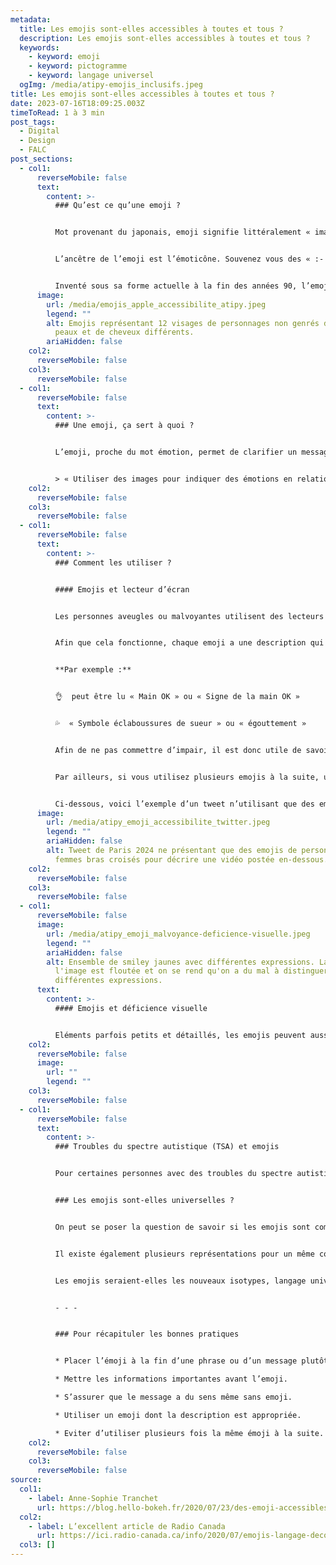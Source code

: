 ```yaml
---
metadata:
  title: Les emojis sont-elles accessibles à toutes et tous ?
  description: Les emojis sont-elles accessibles à toutes et tous ?
  keywords:
    - keyword: emoji
    - keyword: pictogramme
    - keyword: langage universel
  ogImg: /media/atipy-emojis_inclusifs.jpeg
title: Les emojis sont-elles accessibles à toutes et tous ?
date: 2023-07-16T18:09:25.003Z
timeToRead: 1 à 3 min
post_tags:
  - Digital
  - Design
  - FALC
post_sections:
  - col1:
      reverseMobile: false
      text:
        content: >-
          ### Qu’est ce qu’une emoji ?


          Mot provenant du japonais, emoji signifie littéralement « image » et « lettre ». Sorte d’icône standardisée, l’emoji est utilisée sur les smartphones et réseaux sociaux. Elles peuvent représenter des objets, des symboles ou des visages.


          L’ancêtre de l’emoji est l’émoticône. Souvenez vous des « :- D » et des « ;- ) »


          Inventé sous sa forme actuelle à la fin des années 90, l’emoji est en constante évolution. Dernièrement Apple proposait 200 nouvelles emojis mettant en avant la diversité : couples mixtes, homosexuels, personnes en situation de handicap…
      image:
        url: /media/emojis_apple_accessibilite_atipy.jpeg
        legend: ""
        alt: Emojis représentant 12 visages de personnages non genrés de couleurs de
          peaux et de cheveux différents.
        ariaHidden: false
    col2:
      reverseMobile: false
    col3:
      reverseMobile: false
  - col1:
      reverseMobile: false
      text:
        content: >-
          ### Une emoji, ça sert à quoi ?


          L’emoji, proche du mot émotion, permet de clarifier un message. Il n’est pas toujours évident de faire comprendre une intention, un ressentit ou une touche d’humour par écrit. L’emoji transmet donc une émotion.


          > « Utiliser des images pour indiquer des émotions en relation avec ce qu’on est en train d’écrire, ça n’a jamais existé avant. » – Pierre Halté, docteur en sciences du langage de l’Université Paris Descartes
    col2:
      reverseMobile: false
    col3:
      reverseMobile: false
  - col1:
      reverseMobile: false
      text:
        content: >-
          ### Comment les utiliser ?


          #### Emojis et lecteur d’écran


          Les personnes aveugles ou malvoyantes utilisent des lecteurs d’écran. Ce système informatique permet de retranscrire le texte en son. Les emojis sont donc lues et décrites par les synthèses vocales. 


          Afin que cela fonctionne, chaque emoji a une description qui lui est propre. Cette description est transcrite de manière vocale. Vous êtes-vous déjà demandé de ce que voulait dire l’emoji que vous utilisez ?


          **Par exemple :**


          👌  peut être lu « Main OK » ou « Signe de la main OK »


          💦  « Symbole éclaboussures de sueur » ou « égouttement »


          Afin de ne pas commettre d’impair, il est donc utile de savoir ce qu’elles racontent. N’hésitez pas à utiliser un dictionnaire d’emojis comme Emojifrance ou Smileys Signification. Les descriptions peuvent cependant variées en fonction des plateformes ou des appareils.


          Par ailleurs, si vous utilisez plusieurs emojis à la suite, une synthèse vocale lira l’ensemble des descriptions de ces emojis, rendant ainsi la lecture très inconfortable pour l’utilisateur.


          Ci-dessous, voici l’exemple d’un tweet n’utilisant que des emojis. Positionnées les unes à la suite des autres, elles sont censées représenter un nombre. La lecture vocale de ce tweet donne une succession d’informations répétitives : « Femme qui dit non, femme qui dit non, homme qui dit non, homme qui dit non, petits carrés blancs. »
      image:
        url: /media/atipy_emoji_accessibilite_twitter.jpeg
        legend: ""
        ariaHidden: false
        alt: Tweet de Paris 2024 ne présentant que des emojis de personnages hommes et
          femmes bras croisés pour décrire une vidéo postée en-dessous.
    col2:
      reverseMobile: false
    col3:
      reverseMobile: false
  - col1:
      reverseMobile: false
      image:
        url: /media/atipy_emoji_malvoyance-deficience-visuelle.jpeg
        legend: ""
        ariaHidden: false
        alt: Ensemble de smiley jaunes avec différentes expressions. La partie droite de
          l'image est floutée et on se rend qu'on a du mal à distinguer les
          différentes expressions.
      text:
        content: >-
          #### Emojis et déficience visuelle


          Eléments parfois petits et détaillés, les emojis peuvent aussi être difficiles à voir pour certaines personnes. En effet, une personne malvoyante peut être gênée pour distinguer les visages souriants : un peu souriant, très souriant, riant. L’information n’est donc que partiellement transmise.
    col2:
      reverseMobile: false
      image:
        url: ""
        legend: ""
    col3:
      reverseMobile: false
  - col1:
      reverseMobile: false
      text:
        content: >-
          ### Troubles du spectre autistique (TSA) et emojis


          Pour certaines personnes avec des troubles du spectre autistique, il peut être difficile de comprendre l’émotion ou le ressentit de son interlocuteur. Les mots, images ou symboles, comme les emojis, par exemple, peuvent aider à dépasser les difficultés de communication.


          ### Les emojis sont-elles universelles ?


          On peut se poser la question de savoir si les emojis sont compris dans toutes les cultures. Certaines d’entre elles, comme 😂  ou ❤️ , peuvent être envisagées comme universelles. Cependant, la communication par emojis a vite ses limites. Le contexte culturel implique bien évidemment un sens différent si vous êtes français, chinois ou brésilien. Certaines [emojis ne sont pas perçues de la même façon.](https://fr.babbel.com/fr/magazine/signification-des-emojis-dans-le-monde)


          Il existe également plusieurs représentations pour un même code. Entre Apple, Microsoft ou Google, une même emoji peut avoir un symbole différent selon l’appareil ou l’outil utilisé. Cela peut donner lieu à des quiproquos et incompréhensions.


          Les emojis seraient-elles les nouveaux isotypes, langage universel créé par Otto et Marie Neurath ?


          - - -


          ### Pour récapituler les bonnes pratiques


          * Placer l’émoji à la fin d’une phrase ou d’un message plutôt qu’au milieu.

          * Mettre les informations importantes avant l’emoji.

          * S’assurer que le message a du sens même sans emoji.

          * Utiliser un emoji dont la description est appropriée.

          * Eviter d’utiliser plusieurs fois la même émoji à la suite.
    col2:
      reverseMobile: false
    col3:
      reverseMobile: false
source:
  col1:
    - label: Anne-Sophie Tranchet
      url: https://blog.hello-bokeh.fr/2020/07/23/des-emoji-accessibles/
  col2:
    - label: L’excellent article de Radio Canada
      url: https://ici.radio-canada.ca/info/2020/07/emojis-langage-decoder-unicode-interpretations/
  col3: []
---
```

